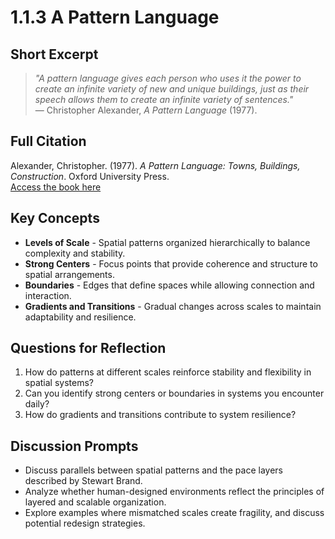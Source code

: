 # 1.1.3 A Pattern Language

## Short Excerpt
> *"A pattern language gives each person who uses it the power to create an infinite variety of new and unique buildings, just as their speech allows them to create an infinite variety of sentences."*  
> — Christopher Alexander, *A Pattern Language* (1977).

## Full Citation
Alexander, Christopher. (1977). *A Pattern Language: Towns, Buildings, Construction*. Oxford University Press.  
[Access the book here](https://arl.human.cornell.edu/linked%20docs/Alexander_A_Pattern_Language.pdf)  

## Key Concepts
- **Levels of Scale** - Spatial patterns organized hierarchically to balance complexity and stability.  
- **Strong Centers** - Focus points that provide coherence and structure to spatial arrangements.  
- **Boundaries** - Edges that define spaces while allowing connection and interaction.  
- **Gradients and Transitions** - Gradual changes across scales to maintain adaptability and resilience.  

## Questions for Reflection
1. How do patterns at different scales reinforce stability and flexibility in spatial systems?  
2. Can you identify strong centers or boundaries in systems you encounter daily?  
3. How do gradients and transitions contribute to system resilience?  

## Discussion Prompts
- Discuss parallels between spatial patterns and the pace layers described by Stewart Brand.  
- Analyze whether human-designed environments reflect the principles of layered and scalable organization.  
- Explore examples where mismatched scales create fragility, and discuss potential redesign strategies.  

